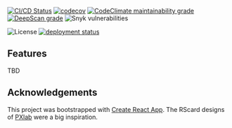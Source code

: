 [![CI/CD Status](https://github.com/carpiediem/carpiediem.github.io/workflows/CI/CD/badge.svg)](https://github.com/carpiediem/carpiediem.github.io/actions)
[![codecov](https://codecov.io/gh/carpiediem/carpiediem.github.io/branch/master/graph/badge.svg)](https://codecov.io/gh/carpiediem/carpiediem.github.io)
[![CodeClimate maintainability grade](https://img.shields.io/codeclimate/maintainability/carpiediem/carpiediem.github.io)](https://codeclimate.com/github/carpiediem/carpiediem.github.io)
[![DeepScan grade](https://deepscan.io/api/teams/10561/projects/13407/branches/224802/badge/grade.svg)](https://deepscan.io/dashboard#view=project&tid=10561&pid=13407&bid=224802)
![Snyk vulnerabilities](https://img.shields.io/snyk/vulnerabilities/github/carpiediem/carpiediem.github.io)

<!-- https://bestpractices.coreinfrastructure.org/en/projects/4212 -->

![License](https://img.shields.io/github/license/carpiediem/carpiediem.github.io)
[![deployment status](https://img.shields.io/website?label=rslc.us&url=https%3A%2F%2Frslc.us)](https://rslc.us)

## Features

TBD

## Acknowledgements

This project was bootstrapped with [Create React App](https://github.com/facebook/create-react-app). The RScard designs of [PXlab](https://rscard.px-lab.com/) were a big inspiration.
